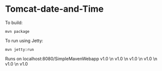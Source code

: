 # Tomcat-date-and-Time

To build:

```mvn package```

To run using Jetty:

```mvn jetty:run```

Runs on localhost:8080/SimpleMavenWebapp
v1.0
\n v1.0
\n v1.0
\n v1.0
\n v1.0
\n v1.0

